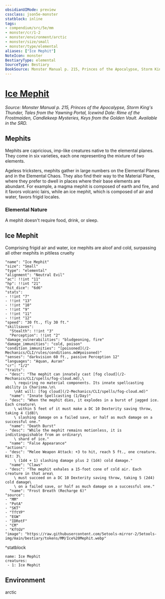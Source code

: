 ```yaml
---
obsidianUIMode: preview
cssclass: json5e-monster
statblock: inline
tags:
- compendium/src/5e/mm
- monster/cr/1-2
- monster/environment/arctic
- monster/size/small
- monster/type/elemental
aliases: ["Ice Mephit"]
NoteIcon: monster
BestiaryType: elemental
SourceType: Bestiary
BookSource: Monster Manual p. 215, Princes of the Apocalypse, Storm King's Thunder, Tales from the Yawning Portal, Icewind Dale: Rime of the Frostmaiden, Candlekeep Mysteries, Keys from the Golden Vault. Available in the SRD.
---
```

# [Ice Mephit](2-Mechanics/CLI/bestiary/elemental/ice-mephit.md)
*Source: Monster Manual p. 215, Princes of the Apocalypse, Storm King's Thunder, Tales from the Yawning Portal, Icewind Dale: Rime of the Frostmaiden, Candlekeep Mysteries, Keys from the Golden Vault. Available in the SRD.*  

## Mephits

Mephits are capricious, imp-like creatures native to the elemental planes. They come in six varieties, each one representing the mixture of two elements.

Ageless tricksters, mephits gather in large numbers on the Elemental Planes and in the Elemental Chaos. They also find their way to the Material Plane, where they prefer to dwell in places where their base elements are abundant. For example, a magma mephit is composed of earth and fire, and it favors volcanic lairs, while an ice mephit, which is composed of air and water, favors frigid locales.

### Elemental Nature

A mephit doesn't require food, drink, or sleep.

## Ice Mephit

Comprising frigid air and water, ice mephits are aloof and cold, surpassing all other mephits in pitiless cruelty

```statblock
"name": "Ice Mephit"
"size": "Small"
"type": "elemental"
"alignment": "Neutral Evil"
"ac": !!int "11"
"hp": !!int "21"
"hit_dice": "6d6"
"stats":
- !!int "7"
- !!int "13"
- !!int "10"
- !!int "9"
- !!int "11"
- !!int "12"
"speed": "30 ft., fly 30 ft."
"skillsaves":
  "Stealth": !!int "3"
  "Perception": !!int "2"
"damage_vulnerabilities": "bludgeoning, fire"
"damage_immunities": "cold, poison"
"condition_immunities": "[poisoned](/2-Mechanics/CLI/rules/conditions.md#poisoned)"
"senses": "darkvision 60 ft., passive Perception 12"
"languages": "Aquan, Auran"
"cr": "1/2"
"traits":
- "desc": "The mephit can innately cast [fog cloud](/2-Mechanics/CLI/spells/fog-cloud.md),\
    \ requiring no material components. Its innate spellcasting ability is Charisma.\n\
    \nAt will: [fog cloud](/2-Mechanics/CLI/spells/fog-cloud.md)"
  "name": "Innate Spellcasting (1/Day)"
- "desc": "When the mephit dies, it explodes in a burst of jagged ice. Each creature\
    \ within 5 feet of it must make a DC 10 Dexterity saving throw, taking 4 (1d8)\
    \ slashing damage on a failed save, or half as much damage on a successful one."
  "name": "Death Burst"
- "desc": "While the mephit remains motionless, it is indistinguishable from an ordinary\
    \ shard of ice."
  "name": "False Appearance"
"actions":
- "desc": "Melee Weapon Attack: +3 to hit, reach 5 ft., one creature. Hit: 3\
    \ (1d4 + 1) slashing damage plus 2 (1d4) cold damage."
  "name": "Claws"
- "desc": "The mephit exhales a 15-foot cone of cold air. Each creature in that area\
    \ must succeed on a DC 10 Dexterity saving throw, taking 5 (2d4) cold damage\
    \ on a failed save, or half as much damage on a successful one."
  "name": "Frost Breath (Recharge 6)"
"source":
- "MM"
- "PotA"
- "SKT"
- "TftYP"
- "EGW"
- "IDRotF"
- "CM"
- "KftGV"
"image": "https://raw.githubusercontent.com/5etools-mirror-2/5etools-img/main/bestiary/tokens/MM/Ice%20Mephit.webp"
```
^statblock

```encounter-table
name: Ice Mephit
creatures:
 - 1: Ice Mephit
```

## Environment

arctic